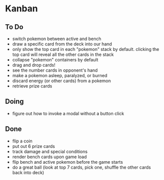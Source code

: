 # Kanban

## To Do
- switch pokemon between active and bench
- draw a specific card from the deck into our hand
- only show the top card in each "pokemon" stack by default. clicking the top card will reveal all the other cards in the stack
- collapse "pokemon" containers by default
- drag and drop cards!
- see the number cards in opponent's hand
- make a pokemon asleep, paralyzed, or burned
- discard energy (or other cards) from a pokemon
- retrieve prize cards

## Doing
- figure out how to invoke a modal without a button click

## Done
- flip a coin
- put out 6 prize cards
- track damage and special conditions
- render bench cards upon game load
- flip bench and active pokemon before the game starts
- do a great ball (look at top 7 cards, pick one, shuffle the other cards back into deck)
